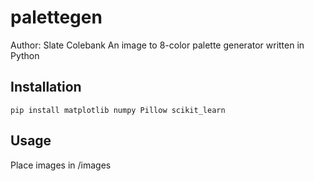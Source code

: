 # palettegen
Author: Slate Colebank
An image to 8-color palette generator written in Python

## Installation
```
pip install matplotlib numpy Pillow scikit_learn
```

## Usage
Place images in /images
